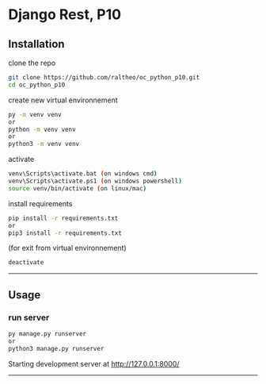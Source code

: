 # Django Rest, P10
## Installation
clone the repo 
```sh
git clone https://github.com/raltheo/oc_python_p10.git
cd oc_python_p10
```
create new virtual environnement
```sh
py -m venv venv
or
python -m venv venv
or
python3 -m venv venv
```
activate 
```sh
venv\Scripts\activate.bat (on windows cmd)
venv\Scripts\activate.ps1 (on windows powershell)
source venv/bin/activate (on linux/mac)
```
install requirements
```sh
pip install -r requirements.txt
or
pip3 install -r requirements.txt
```
(for exit from virtual environnement)
```sh
deactivate
```
* * *
## Usage
### run server
```sh
py manage.py runserver
or
python3 manage.py runserver
```
Starting development server at http://127.0.0.1:8000/


* * *
